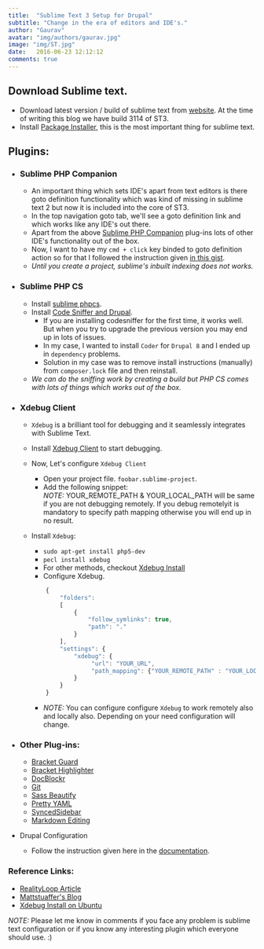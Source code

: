 ```yaml
---
title:  "Sublime Text 3 Setup for Drupal"
subtitle: "Change in the era of editors and IDE's."
author: "Gaurav"
avatar: "img/authors/gaurav.jpg"
image: "img/ST.jpg"
date:   2016-06-23 12:12:12
comments: true
---
```


## Download Sublime text.
  - Download latest version / build of sublime text from [website]. At the time of writing this blog we have build 3114 of ST3.
  - Install [Package Installer], this is the most important thing for sublime text.

## Plugins:

* ### Sublime PHP Companion
  - An important thing which sets IDE's apart from text editors is there goto definition functionality which was kind of missing in sublime text 2 but now it is included into the core of ST3.
  - In the top navigation goto tab, we'll see a goto definition link and which works like any IDE's out there.
  - Apart from the above [Sublime PHP Companion] plug-ins lots of other IDE's functionality out of the box.
  - Now, I want to have my `cmd + click` key binded to goto definition action so for that I followed the instruction given [in this gist].
  - _Until you create a project, sublime's inbuilt indexing does not works._

* ### Sublime PHP CS
  - Install [sublime phpcs].
  - Install [Code Sniffer and Drupal].
    - If you are installing codesniffer for the first time, it works well. But when you try to upgrade the previous version 
    you may end up in lots of issues.
    - In my case, I wanted to install `Coder` for `Drupal 8`  and I ended up in `dependency` problems.
    - Solution in my case was to remove install instructions (manually) from `composer.lock` file and then reinstall.
  - _We can do the sniffing work by creating a build but PHP CS comes with lots of things which works out of the box._

* ### Xdebug Client
  - `Xdebug` is a brilliant tool for debugging and it seamlessly integrates with Sublime Text.
  - Install [Xdebug Client] to start debugging.
  - Now, Let's configure `Xdebug Client`
    - Open your project file. `foobar.sublime-project`.
    - Add the following snippet:     
    _NOTE:_ YOUR_REMOTE_PATH & YOUR_LOCAL_PATH will be same if you are not debugging remotely. If you debug remotelyit is mandatory to specify path mapping otherwise you will end up in no result.
  
  - Install `Xdebug`:
    - `sudo apt-get install php5-dev`
    - `pecl install xdebug`
    - For other methods, checkout [Xdebug Install]
    - Configure Xdebug.
    
    ```javascript
        {
            "folders":
            [
                {
                    "follow_symlinks": true,
                    "path": "."
                }
            ],
            "settings": {
                "xdebug": {
                     "url": "YOUR_URL",
                     "path_mapping": {"YOUR_REMOTE_PATH" : "YOUR_LOCAL_PATH"},
                }
            }
        } 
    ```
    
    - _NOTE:_ You can configure configure `Xdebug` to work remotely also and locally also. Depending on your need configuration will change.
  
* ### Other Plug-ins:
  - [Bracket Guard]
  - [Bracket Highlighter]
  - [DocBlockr]
  - [Git]
  - [Sass Beautify]
  - [Pretty YAML]
  - [SyncedSidebar]
  - [Markdown Editing]

* Drupal Configuration
  - Follow the instruction given here in the [documentation].

### Reference Links:
- [RealityLoop Article](http://realityloop.com/blog/2014/03/05/drupal-development-using-sublime-text-3-5-steps)
- [Mattstuaffer's Blog](https://mattstauffer.co/blog/sublime-text-3-for-php-developers)
- [Xdebug Install on Ubuntu](http://purencool.com/installing-xdebug-on-ubuntu)

_NOTE:_ Please let me know in comments if you face any problem is sublime text configuration or if you know any
interesting plugin which everyone should use. :)

[website]: https://www.sublimetext.com/3
[Package Installer]: https://packagecontrol.io/installation
[Sublime PHP Companion]: https://github.com/erichard/SublimePHPCompanion
[in this gist]: https://gist.github.com/kendellfab/6135193
[sublime phpcs]: http://benmatselby.github.io/sublime-phpcs
[Code Sniffer and Drupal]: https://www.drupal.org/node/1419988
[Xdebug Client]: https://github.com/martomo/SublimeTextXdebug
[Xdebug Install]: https://xdebug.org/docs/install
[Bracket Guard]: https://packagecontrol.io/packages/BracketGuard
[Bracket Highlighter]: https://github.com/facelessuser/BracketHighlighter
[DocBlockr]: https://github.com/Warin/Sublime/tree/master/DocBlockr
[Sass Beautify]: https://packagecontrol.io/packages/SassBeautify
[Pretty YAML]: https://packagecontrol.io/packages/Pretty%20YAML
[Git]: https://packagecontrol.io/packages/Git
[SyncedSidebar]: https://packagecontrol.io/packages/SyncedSideBar
[Markdown Editing]: https://packagecontrol.io/packages/MarkdownEditing
[Git]: https://packagecontrol.io/packages/Git
[documentation]: https://www.drupal.org/node/1346890
